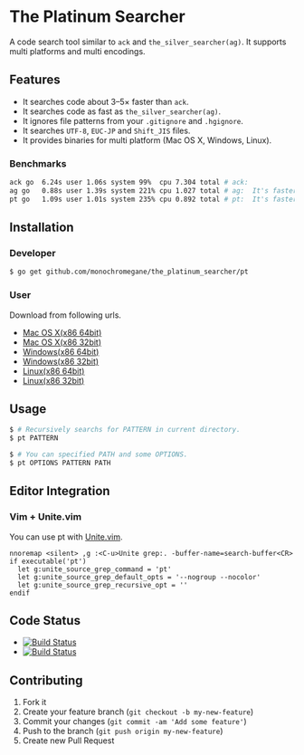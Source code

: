 # The Platinum Searcher

A code search tool similar to `ack` and `the_silver_searcher(ag)`. It supports multi platforms and multi encodings.

## Features

- It searches code about 3–5× faster than `ack`.
- It searches code as fast as `the_silver_searcher(ag)`.
- It ignores file patterns from your `.gitignore` and `.hgignore`.
- It searches `UTF-8`, `EUC-JP` and `Shift_JIS` files.
- It provides binaries for multi platform (Mac OS X, Windows, Linux).

### Benchmarks

```sh
ack go  6.24s user 1.06s system 99%  cpu 7.304 total # ack:
ag go   0.88s user 1.39s system 221% cpu 1.027 total # ag:  It's faster than ack
pt go   1.09s user 1.01s system 235% cpu 0.892 total # pt:  It's faster than ag!!
```

## Installation

### Developer

```sh
$ go get github.com/monochromegane/the_platinum_searcher/pt
```

### User

Download from following urls.

- [Mac OS X(x86 64bit)](https://drone.io/github.com/monochromegane/the_platinum_searcher/files/artifacts/bin/darwin_amd64/pt)
- [Mac OS X(x86 32bit)](https://drone.io/github.com/monochromegane/the_platinum_searcher/files/artifacts/bin/darwin_386/pt)
- [Windows(x86 64bit)](https://drone.io/github.com/monochromegane/the_platinum_searcher/files/artifacts/bin/windows_amd64/pt.exe)
- [Windows(x86 32bit)](https://drone.io/github.com/monochromegane/the_platinum_searcher/files/artifacts/bin/windows_386/pt.exe)
- [Linux(x86 64bit)](https://drone.io/github.com/monochromegane/the_platinum_searcher/files/artifacts/bin/linun_amd64/pt)
- [Linux(x86 32bit)](https://drone.io/github.com/monochromegane/the_platinum_searcher/files/artifacts/bin/linux_386/pt)

## Usage

```sh
$ # Recursively searchs for PATTERN in current directory.
$ pt PATTERN

$ # You can specified PATH and some OPTIONS.
$ pt OPTIONS PATTERN PATH
```

## Editor Integration

### Vim + Unite.vim

You can use pt with [Unite.vim](https://github.com/Shougo/unite.vim).

```vim
nnoremap <silent> ,g :<C-u>Unite grep:. -buffer-name=search-buffer<CR>
if executable('pt')
  let g:unite_source_grep_command = 'pt'
  let g:unite_source_grep_default_opts = '--nogroup --nocolor'
  let g:unite_source_grep_recursive_opt = ''
endif
```

## Code Status

- [![Build Status](https://travis-ci.org/monochromegane/the_platinum_searcher.png?branch=master)](https://travis-ci.org/monochromegane/the_platinum_searcher)
- [![Build Status](https://drone.io/github.com/monochromegane/the_platinum_searcher/status.png)](https://drone.io/github.com/monochromegane/the_platinum_searcher/latest)

## Contributing

1. Fork it
2. Create your feature branch (`git checkout -b my-new-feature`)
3. Commit your changes (`git commit -am 'Add some feature'`)
4. Push to the branch (`git push origin my-new-feature`)
5. Create new Pull Request

